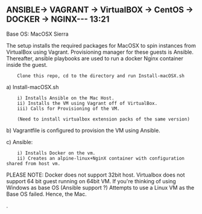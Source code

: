 ANSIBLE-> VAGRANT -> VirtualBOX -> CentOS -> DOCKER -> NGINX--- 13:21
-----------------------------------------------------------------

Base OS: MacOSX Sierra

The setup installs the required packages for MacOSX to spin instances from VirtualBox using Vagrant.
Provisioning manager for these guests is Ansible.
Thereafter, ansible playbooks are used to run a docker Nginx container inside the guest.


        Clone this repo, cd to the directory and run Install-macOSX.sh


a)   Install-macOSX.sh

        i) Installs Ansible on the Mac Host.
        ii) Installs the VM using Vagrant off of VirtualBox.
        iii) Calls for Provisioning of the VM.

        (Need to install virtualbox extension packs of the same version)



b)   Vagrantfile is configured to provision the VM using Ansible.

c)   Ansible:

        i) Installs Docker on the vm.
        ii) Creates an alpine-linux+NginX container with configuration shared from host vm.


PLEASE NOTE: Docker does not support 32bit host.
             Virtualbox does not support 64 bit guest running on 64bit VM.
             If you're thinking of using Windows as base OS (Ansible support ?)
             Attempts to use a Linux VM as the Base OS failed. Hence, the Mac.
 

.

